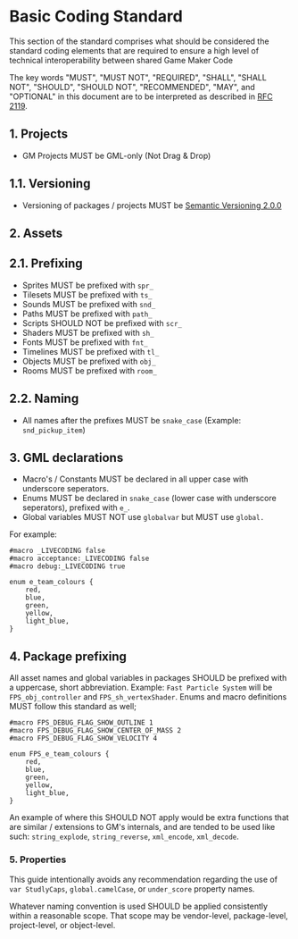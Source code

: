 # Basic Coding Standard

This section of the standard comprises what should be considered the standard
coding elements that are required to ensure a high level of technical
interoperability between shared Game Maker Code

The key words "MUST", "MUST NOT", "REQUIRED", "SHALL", "SHALL NOT", "SHOULD",
"SHOULD NOT", "RECOMMENDED", "MAY", and "OPTIONAL" in this document are to be
interpreted as described in [RFC 2119].

[RFC 2119]: http://www.ietf.org/rfc/rfc2119.txt

## 1. Projects

- GM Projects MUST be GML-only (Not Drag & Drop)

## 1.1. Versioning

- Versioning of packages / projects MUST be [Semantic Versioning 2.0.0]

[Semantic Versioning 2.0.0]: https://semver.org/

## 2. Assets

## 2.1. Prefixing

- Sprites MUST be prefixed with `spr_`
- Tilesets MUST be prefixed with `ts_`
- Sounds MUST be prefixed with `snd_`
- Paths MUST be prefixed with `path_`
- Scripts SHOULD NOT be prefixed with `scr_`
- Shaders MUST be prefixed with `sh_`
- Fonts MUST be prefixed with `fnt_`
- Timelines MUST be prefixed with `tl_`
- Objects MUST be prefixed with `obj_`
- Rooms MUST be prefixed with `room_`

## 2.2. Naming

- All names after the prefixes MUST be `snake_case` (Example: `snd_pickup_item`)

## 3. GML declarations

- Macro's / Constants MUST be declared in all upper case with underscore seperators.
- Enums MUST be declared in `snake_case` (lower case with underscore seperators), prefixed with `e_`.
- Global variables MUST NOT use `globalvar` but MUST use `global.` 

For example:
```gml
#macro _LIVECODING false
#macro acceptance:_LIVECODING false
#macro debug:_LIVECODING true

enum e_team_colours {
    red,
    blue,
    green,
    yellow,
    light_blue,
}
```

## 4. Package prefixing

All asset names and global variables in packages SHOULD be prefixed with a uppercase, short abbreviation. 
Example: ``Fast Particle System`` will be ``FPS_obj_controller`` and ``FPS_sh_vertexShader``.
Enums and macro definitions MUST follow this standard as well;
```gml
#macro FPS_DEBUG_FLAG_SHOW_OUTLINE 1
#macro FPS_DEBUG_FLAG_SHOW_CENTER_OF_MASS 2
#macro FPS_DEBUG_FLAG_SHOW_VELOCITY 4 

enum FPS_e_team_colours {
    red,
    blue,
    green,
    yellow,
    light_blue,
}
```

An example of where this SHOULD NOT apply would be extra functions that are similar / extensions to GM's internals, 
and are tended to be used like such: ``string_explode``, ``string_reverse``, ``xml_encode``, ``xml_decode``.

### 5. Properties

This guide intentionally avoids any recommendation regarding the use of
`var StudlyCaps`, `global.camelCase`, or `under_score` property names.

Whatever naming convention is used SHOULD be applied consistently within a
reasonable scope. That scope may be vendor-level, package-level, project-level,
or object-level.